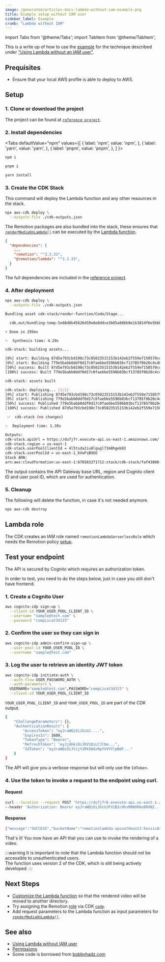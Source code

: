 ```yaml
---
image: /generated/articles-docs-lambda-without-iam-example.png
title: Example setup without IAM user
sidebar_label: Example
crumb: "Lambda without IAM"
---
```


import Tabs from '@theme/Tabs';
import TabItem from '@theme/TabItem';

This is a write up of how to use the [example](https://github.com/alexfernandez803/example-lambda) for the technique described under ["Using Lambda without an IAM user"](/docs/lambda/without-iam).

## Prequisites

- Ensure that your local AWS profile is able to deploy to AWS.

## Setup

### 1. Clone or download the project

The project can be found at [`reference project`](https://github.com/alexfernandez803/example-lambda).

### 2. Install dependencies

<Tabs
defaultValue="npm"
values={[
{ label: 'npm', value: 'npm', },
{ label: 'yarn', value: 'yarn', },
{ label: 'pnpm', value: 'pnpm', },
]
}>
<TabItem value="npm">

```bash
npm i
```

  </TabItem>

  <TabItem value="pnpm">

```bash
pnpm i
```

  </TabItem>
  <TabItem value="yarn">

```bash
yarn install
```

  </TabItem>

</Tabs>

### 3. Create the CDK Stack

This command will deploy the Lambda function and any other resources in the stack.

```bash
npx aws-cdk deploy \
  --outputs-file ./cdk-outputs.json
```

The Remotion packages are also bundled into the stack, these ensures that [`renderMediaOnLambda()`](/docs/lambda/rendermediaonlambda) can be executed by the [Lambda function](https://github.com/alexfernandez803/example-lambda/blob/main/src/render-function/index.ts).

```json title="package.json"
{
  "dependencies": {
    ...
    "remotion": "^3.3.33",
    "@remotion/lambda": "^3.3.33",
  }
}

```

The full dependencies are included in the [reference project](https://github.com/alexfernandez803/example-lambda/blob/main/package.json).

### 4. After deployment

```bash
npx aws-cdk deploy \
  --outputs-file ./cdk-outputs.json
```

```bash title="Deployment progress"
Bundling asset cdk-stack/render-function/Code/Stage...

  cdk.out/bundling-temp-5e88d0b45626d59e8e8ddce3b05a886b0e1b381df6e5bbbea1dc2727080641a8/index.js  6.3mb ⚠️

⚡ Done in 295ms

✨  Synthesis time: 4.29s

cdk-stack: building assets...

[0%] start: Building 87d5e793cbd198c73c05023515153b142eb2f559e7150579cd2db53362c19b6e:676583371711-us-east-1
[0%] start: Building 779e5babb0ddf0d17c0faebbe5596b03bcf13785f0b20c4cd0fe0c5e616d5593:676583371711-us-east-1
[50%] success: Built 87d5e793cbd198c73c05023515153b142eb2f559e7150579cd2db53362c19b6e:676583371711-us-east-1
[100%] success: Built 779e5babb0ddf0d17c0faebbe5596b03bcf13785f0b20c4cd0fe0c5e616d5593:676583371711-us-east-1

cdk-stack: assets built

cdk-stack: deploying... [1/1]
[0%] start: Publishing 87d5e793cbd198c73c05023515153b142eb2f559e7150579cd2db53362c19b6e:676583371711-us-east-1
[0%] start: Publishing 779e5babb0ddf0d17c0faebbe5596b03bcf13785f0b20c4cd0fe0c5e616d5593:676583371711-us-east-1
[50%] success: Published 779e5babb0ddf0d17c0faebbe5596b03bcf13785f0b20c4cd0fe0c5e616d5593:676583371711-us-east-1
[100%] success: Published 87d5e793cbd198c73c05023515153b142eb2f559e7150579cd2db53362c19b6e:676583371711-us-east-1

 ✅  cdk-stack (no changes)

✨  Deployment time: 1.39s
```

```bash title="Output"
Outputs:
cdk-stack.apiUrl = https://du7jfr.execute-api.us-east-1.amazonaws.com/
cdk-stack.region = us-east-1
cdk-stack.userPoolClientId = 4l5tsda2iu8lqugl73m8hgeb83
cdk-stack.userPoolId = us-east-1_bVwFsBUGO
Stack ARN:
arn:aws:cloudformation:us-east-1:676583371711:stack/cdk-stack/faf43800-9878-11ed-a070-0aacc64c8662

```

The output contains the API Gateway base URL, region and Cognito client ID and user pool ID, which are used for authentication.

### 5. Cleanup

The following will delete the function, in case it's not needed anymore.

```bash
npx aws-cdk destroy
```

## Lambda role

The CDK creates an IAM role named `remotionLambdaServerlessRole` which needs the Remotion policy [setup](/docs/lambda/without-iam).

## Test your endpoint

The API is secured by Cognito which requires an authorization token.

In order to test, you need to do the steps below, just in case you still don't have frontend.

### 1. Create a Cognito User

```bash
aws cognito-idp sign-up \
  --client-id YOUR_USER_POOL_CLIENT_ID \
  --username "sample@test.com" \
  --password "compLicat3d123"
```

### 2. Confirm the user so they can sign in

```bash
aws cognito-idp admin-confirm-sign-up \
  --user-pool-id YOUR_USER_POOL_ID \
  --username "sample@test.com"
```

### 3. Log the user to retrieve an identity JWT token

```bash
aws cognito-idp initiate-auth \
  --auth-flow USER_PASSWORD_AUTH \
  --auth-parameters \
  USERNAME="sample@test.com",PASSWORD="compLicat3d123" \
  --client-id YOUR_USER_POOL_CLIENT_ID

```

`YOUR_USER_POOL_CLIENT_ID` and `YOUR_USER_POOL_ID` are part of the CDK output.

```bash title="Output"
{
    "ChallengeParameters": {},
    "AuthenticationResult": {
        "AccessToken": "eyJraWQiOiJGcUJ....",
        "ExpiresIn": 3600,
        "TokenType": "Bearer",
        "RefreshToken": "eyJjdHkiOiJKV1QiLCJlbm...",
        "IdToken": "eyJraWQiOiJCcjY3Rk5WdzRpYVVYVlpNdF..."
    }
}
```

The API will give you a verbose response but will only use the `IdToken`.

### 4. Use the token to invoke a request to the endpoint using curl.

#### Request

```bash
curl --location --request POST 'https://du7jfr6.execute-api.us-east-1.amazonaws.com/render' \
--header 'Authorization: Bearer eyJraWQiOiJGcUJFV1B1cHhxM0NXRko0RVN2..........'
```

#### Response

```bash
{"message":"SUCCESS","bucketName":"remotionlambda-apsoutheast2-5essis84y1","renderId":"1pwhfhh11z"}
```

That's it! You now have an API that you can use to invoke the rendering of a video.

:::warning
It is important to note that the Lambda function should not be accessible to unauthenticated users.  
The function uses version 2 of the CDK, which is still being actively developed.
:::

## Next Steps

- [Customize the Lambda function](https://github.com/alexfernandez803/example-lambda/blob/main/src/render-function/index.ts) so that the rendered video will be moved to another directory.
- Try assigning the Remotion [role](/docs/lambda/without-iam#1-create-role-policy) via CDK [`code`](https://github.com/alexfernandez803/example-lambda/blob/main/lib/remotion-cdk-starter-stack.ts).
- Add request parameters to the Lambda function as input parameters for [`renderMediaOnLambda()`](/docs/lambda/rendermediaonlambda).

## See also

- [Using Lambda without IAM user](/docs/lambda/without-iam)
- [Permissions](/docs/lambda/permissions)
- Some code is borrowed from [bobbyhadz.com](https://bobbyhadz.com/blog/aws-cdk-api-authorizer)
